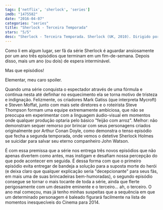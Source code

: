 ```yaml
---
tags: ['netflix', 'sherlock', 'series']
imdb: "1475582"
date: "2016-04-07"
categories: "series"
title: "Sherlock - Terceira Temporada"
stars: "5/5"
desc: "Sherlock - Terceira Temporada. Sherlock (UK, 2010). Dirigido por Paul McGuigan. Escrito por Mark Gatiss, Steven Moffat, Arthur Conan Doyle, Steve Thompson. Com Benedict Cumberbatch, Martin Freeman, Rupert Graves, Una Stubbs, Louise Brealey, Mark Gatiss, Andrew Scott, Jonathan Aris."
---
```

Como li em algum lugar, ser fã da série Sherlock é aguardar ansiosamente por um ano três episódios que terminam em um fim-de-semana. Depois disso, mais um ano (ou dois) de espera interminável.

Mas que episódios!

Elementar, meu caro spoiler.

Quando uma série conquista o espectador através de uma fórmula e continua nesta até definhar no esquecimento ela se torna motivo de tristeza e indignação. Felizmente, os criadores Mark Gatiss (que interpreta Mycroft) e Steven Moffat, junto com mais sete diretores e o roteirista Steve Thompson formam uma equipe extremamente ambiciosa, que não se preocupa em experimentar com a linguagem áudio-visual em momentos onde qualquer produção optaria pelo básico "feijão com arroz". Melhor: não demonstram sequer remorso por brincar com seus personagens criados originalmente por Arthur Conan Doyle, como demonstra o tenso episódio que fecha a segunda temporada, onde vemos o detetive Sherlock Holmes se suicidar para salvar seu eterno companheiro John Watson.

É com essa premissa que a série nos entrega três novos episódios que não apenas divertem como antes, mas instigam e desafiam nossa percepção do que pode acontecer em seguida. É dessa forma com que o primeiro episódio evita entregar de bandeja a solução para a suposta morte do herói (e deixa claro que qualquer explicação seria "decepcionante" para seus fãs, em mais uma de suas brincadeiras bem-humoradas), o segundo episódio consegue se tornar o mais tocante de toda a série, ainda que flerte perigosamente com um desastre eminente e o terceiro... ah, o terceiro. O ano mal começou, mas já tenho minhas suspeitas que a sequência em que um determinado personagem é baleado figurará facilmente na lista de momentos inesquecíveis do Cinema para 2014.
